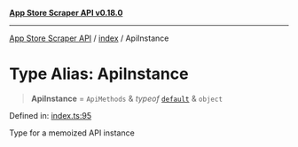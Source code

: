 [**App Store Scraper API v0.18.0**](../../README.md)

***

[App Store Scraper API](../../modules.md) / [index](../README.md) / ApiInstance

# Type Alias: ApiInstance

> **ApiInstance** = `ApiMethods` & *typeof* [`default`](../../lib/constants/variables/default.md) & `object`

Defined in: [index.ts:95](https://github.com/facundoolano/app-store-scraper/blob/1e0c65b171e0bad4a38692c4616a992bb494cdd4/index.ts#L95)

Type for a memoized API instance
